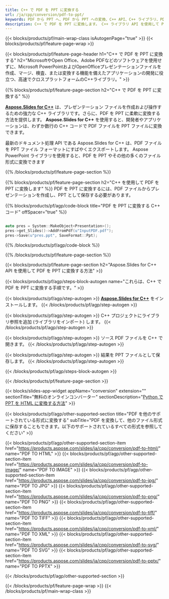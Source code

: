 ```yaml
---
title: C++ で PDF を PPT に変換する
url: /ja/cpp/conversion/pdf-to-ppt/
keywords: PDF から PPT へ、PDF から PPT への変換、C++ API、C++ ライブラリ、PDF、PPT
description: C++ で PDF を PPT に変換します。 C++ ライブラリ API を使用して PDF ファイルを PPT ファイルに変換します
---
```


{{< blocks/products/pf/main-wrap-class isAutogenPage="true" >}}
{{< blocks/products/pf/feature-page-wrap >}}

{{< blocks/products/pf/feature-page-header h1="C++ で PDF を PPT に変換する" h2="MicrosoftやOpen Office、Adobe PDFなどのソフトウェアを使用せずに、Microsoft PowerPointおよびOpenOfficeプレゼンテーションファイルを作成、マージ、検査、または変換する機能を備えたアプリケーションの開発に役立つ、高速でクロスプラットフォームのC++ライブラリ。" >}}

{{% blocks/products/pf/feature-page-section h2="C++ で PDF を PPT に変換する" %}}

[**Aspose.Slides for C++**](https://products.aspose.com/slides/ja/cpp/) は、プレゼンテーション ファイルを作成および操作するための強力な C++ ライブラリです。さらに、PDF を PPT に柔軟に変換する方法を提供します。 **Aspose.Slides for C++** を使用すると、開発者やアプリケーションは、わずか数行の C++ コードで PDF ファイルを PPT ファイルに変換できます。

最新のドキュメント処理 API である Aspose.Slides for C++ は、PDF ファイルを PPT ファイル フォーマットにすばやくエクスポートします。 Aspose PowerPoint ライブラリを使用すると、PDF を PPT やその他の多くのファイル形式に変換できます

{{% /blocks/products/pf/feature-page-section %}}

{{% blocks/products/pf/feature-page-section  h2="C++ を使用して PDF を PPT に変換します" %}}
PDF を PPT に変換するには、PDF ファイルからプレゼンテーションを作成し、PPT として保存する必要があります。

{{% blocks/products/pf/agp/code-block title="PDF を PPT に変換する C++ コード" offSpacer="true" %}}

```cpp

auto pres = System::MakeObject<Presentation>();
pres->get_Slides()->AddFromPdf(u"InputPDF.pdf");
pres->Save(u"pres.ppt", SaveFormat::Ppt);

```


{{% /blocks/products/pf/agp/code-block %}}

{{% /blocks/products/pf/feature-page-section %}}

{{< blocks/products/pf/feature-page-section  h2="Aspose.Slides for C++ API を使用して PDF を PPT に変換する方法" >}}

{{< blocks/products/pf/agp/steps-block-autogen name="これらは、C++ で PDF を PPT に変換する手順です。" >}}

{{< blocks/products/pf/agp/step-autogen >}}
[**Aspose.Slides for C++**](https://products.aspose.com/slides/ja/cpp/) をインストールします。
{{< /blocks/products/pf/agp/step-autogen >}}

{{< blocks/products/pf/agp/step-autogen >}}
C++ プロジェクトにライブラリ参照を追加 (ライブラリをインポート) します。
{{< /blocks/products/pf/agp/step-autogen >}}

{{< blocks/products/pf/agp/step-autogen >}}
ソース PDF ファイルを C++ で開きます。
{{< /blocks/products/pf/agp/step-autogen >}}

{{< blocks/products/pf/agp/step-autogen >}}
結果を PPT ファイルとして保存します。
{{< /blocks/products/pf/agp/step-autogen >}}

{{< /blocks/products/pf/agp/steps-block-autogen >}}

{{< /blocks/products/pf/feature-page-section >}}

{{< blocks/slides-app-widget  appName="conversion" extension="" sectionTitle="無料のオンラインコンバーター" sectionDescription="[Python で PPT を HTML に変換する方法](https://products.aspose.com/slides/ja/python-net/conversion/ppt-to-html/)" >}}

{{< blocks/products/pf/agp/other-supported-section title="PDF を他のサポートされている形式に変換する" subTitle="PDF を変換して、他のファイル形式に保存することもできます。以下のサポートされているすべての形式を参照してください" >}}

{{< blocks/products/pf/agp/other-supported-section-item href="https://products.aspose.com/slides/ja/cpp/conversion/pdf-to-html/" name="PDF TO HTML" >}}
{{< blocks/products/pf/agp/other-supported-section-item href="https://products.aspose.com/slides/ja/cpp/conversion/pdf-to-image/" name="PDF TO IMAGE" >}}
{{< blocks/products/pf/agp/other-supported-section-item href="https://products.aspose.com/slides/ja/cpp/conversion/pdf-to-jpg/" name="PDF TO JPG" >}}
{{< blocks/products/pf/agp/other-supported-section-item href="https://products.aspose.com/slides/ja/cpp/conversion/pdf-to-png/" name="PDF TO PNG" >}}
{{< blocks/products/pf/agp/other-supported-section-item href="https://products.aspose.com/slides/ja/cpp/conversion/pdf-to-tiff/" name="PDF TO TIFF" >}}
{{< blocks/products/pf/agp/other-supported-section-item href="https://products.aspose.com/slides/ja/cpp/conversion/pdf-to-xml/" name="PDF TO XML" >}}
{{< blocks/products/pf/agp/other-supported-section-item href="https://products.aspose.com/slides/ja/cpp/conversion/pdf-to-svg/" name="PDF TO SVG" >}}
{{< blocks/products/pf/agp/other-supported-section-item href="https://products.aspose.com/slides/ja/cpp/conversion/pdf-to-pptx/" name="PDF TO PPTX" >}}


{{< /blocks/products/pf/agp/other-supported-section >}}

{{< /blocks/products/pf/feature-page-wrap >}}
{{< /blocks/products/pf/main-wrap-class >}}